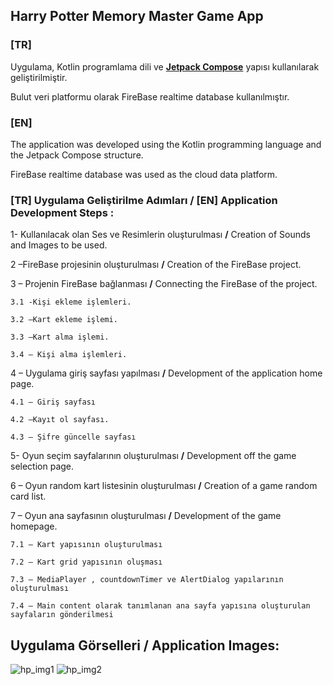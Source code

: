 ## Harry Potter Memory Master Game App
### [TR]

Uygulama, Kotlin programlama dili ve [**Jetpack Compose**](https://developer.android.com/develop/ui/compose)  yapısı kullanılarak geliştirilmiştir. 

Bulut veri platformu olarak FireBase realtime database kullanılmıştır.

### [EN]

The application was developed using the Kotlin programming language and the Jetpack Compose structure.

FireBase realtime database was used as the cloud data platform.



### [TR] Uygulama Geliştirilme Adımları / [EN] Application Development Steps :


1- Kullanılacak olan Ses ve Resimlerin oluşturulması  **/**  Creation of Sounds and Images to be used.

2 –FireBase projesinin oluşturulması  **/**  Creation of the FireBase project.

3 – Projenin FireBase bağlanması  **/**  Connecting the FireBase of the project. 
 
    3.1 -Kişi ekleme işlemleri. 
  
    3.2 –Kart ekleme işlemi. 
  
    3.3 –Kart alma işlemi. 
  
    3.4 – Kişi alma işlemleri. 
  
4 – Uygulama giriş sayfası yapılması  **/**  Development of the application home page. 

    4.1 – Giriş sayfası
  
    4.2 –Kayıt ol sayfası. 
  
    4.3 – Şifre güncelle sayfası

5- Oyun seçim sayfalarının oluşturulması  **/**  Development off the game selection page.  

6 – Oyun random kart listesinin oluşturulması  **/**  Creation of a game random card list.

7 – Oyun ana sayfasının oluşturulması  **/**  Development of the game homepage.
 
    7.1 – Kart yapısının oluşturulması
 
    7.2 – Kart grid yapısının oluşması
 
    7.3 – MediaPlayer , countdownTimer ve AlertDialog yapılarının oluşturulması
 
    7.4 – Main content olarak tanımlanan ana sayfa yapısına oluşturulan sayfaların gönderilmesi

## Uygulama Görselleri / Application Images: 
![hp_img1](https://github.com/mehmetzabun/HarryPotterMemoryMasterGame/assets/74292999/20647cb3-2290-4686-bf98-230422324c45)
![hp_img2](https://github.com/mehmetzabun/HarryPotterMemoryMasterGame/assets/74292999/06431f5e-836b-4430-9d35-aeab19bf334e)
